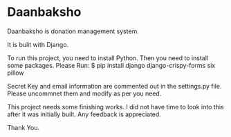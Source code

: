 # Daanbaksho
Daanbaksho is donation management system.

It is bulit with Django.

To run this project, you need to install Python. Then you need to install some packages.
Please Run:
$ pip install django django-crispy-forms six pillow

Secret Key and email information are commented out in the settings.py file. Please uncommnet them and modify as per you need.

This project needs some finishing works. I did not have time to look into this after it was initially built. Any feedback is appreciated.

Thank You.
